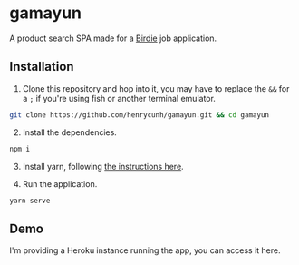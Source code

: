 # gamayun
A product search SPA made for a [Birdie](birdie.ai) job application.

## Installation
1. Clone this repository and hop into it, you may have to replace the `&&` for a `;` if you're using fish or another terminal emulator.
```bash
git clone https://github.com/henrycunh/gamayun.git && cd gamayun
```
2. Install the dependencies.
```bash
npm i
```

3. Install yarn, following [the instructions here](https://yarnpkg.com/lang/en/docs/install/#windows-stable).

4. Run the application.
```bash
yarn serve
```

## Demo
I'm providing a Heroku instance running the app, you can access it here. 